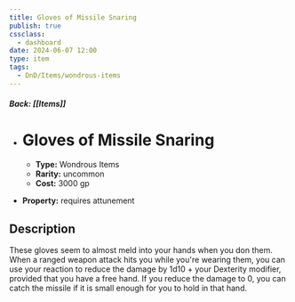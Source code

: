 ```yaml
---
title: Gloves of Missile Snaring
publish: true
cssclass:
  - dashboard
date: 2024-06-07 12:00
type: item
tags:
  - DnD/Items/wondrous-items
---
```


##### Back: [[Items]]

- # Gloves of Missile Snaring

    - **Type:** Wondrous Items
    - **Rarity:** uncommon
    - **Cost:** 3000 gp
- **Property:** requires attunement



## Description 

These gloves seem to almost meld into your hands when you don them. When a ranged weapon attack hits you while you're wearing them, you can use your reaction to reduce the damage by 1d10 + your Dexterity modifier, provided that you have a free hand. If you reduce the damage to 0, you can catch the missile if it is small enough for you to hold in that hand.
